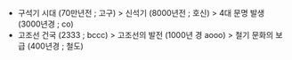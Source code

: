 * 구석기 시대 (70만년전 ; 고구) > 신석기 (8000년전 ; 호신) > 4대 문명 발생(3000년경 ; co)
* 고조선 건국 (2333 ; bccc) > 고조선의 발전 (1000년 경 aooo) > 철기 문화의 보급 (400년경 ; 철도) 
